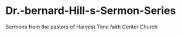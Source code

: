 Dr.-bernard-Hill-s-Sermon-Series
================================

Sermons from the pastors of Harvest Time faith Center Church
